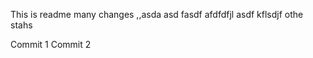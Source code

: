 This is readme
many changes ,,asda asd fasdf
afdfdfjl 
asdf 
 kflsdjf 
 othe stahs

Commit 1 
Commit 2
